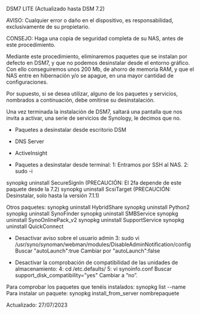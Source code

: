 DSM7 LITE (Actualizado hasta DSM 7.2)

AVISO: Cualquier error o daño en el dispositivo, es responsabilidad, exclusivamente de su propietario.

CONSEJO: Haga una copia de seguridad completa de su NAS, antes de este procedimiento.

Mediante este procedimiento, eliminaremos paquetes que se instalan por defecto en DSM7, y que no podemos desinstalar desde el entorno gráfico.
Con ello conseguiremos unos 200 Mb, de ahorro de memoria RAM, y que el NAS entre en hibernación y/o se apague, en una mayor cantidad de configuraciones.

Por supuesto, si se desea utilizar, alguno de los paquetes y servicios, nombrados a continuación, debe omitirse su desinstalación.

Una vez terminada la instalación de DSM7, saltará una pantalla que nos invita a activar, una serie de servicios de Synology, le decimos que no.

- Paquetes a desinstalar desde escritorio DSM
- DNS Server
- ActiveInsight

- Paquetes a desinstalar desde terminal:
1: Entramos por SSH al NAS.
2: sudo -i

synopkg uninstall SecureSignIn (PRECAUCIÓN: El 2fa depende de este paquete desde la 7.2)
synopkg uninstall ScsiTarget (PRECAUCIÓN: Desinstalar, solo hasta la versión 7.1.1)

Otros paquetes:
synopkg uninstall HybridShare
synopkg uninstall Python2
synopkg uninstall SynoFinder
synopkg uninstall SMBService
synopkg uninstall SynoOnlinePack_v2
synopkg uninstall SupportService
synopkg uninstall QuickConnect

- Desactivar aviso sobre el usuario admin
3: sudo vi /usr/syno/synoman/webman/modules/DisableAdminNotification/config
Buscar "autoLaunch":true
Cambiar por "autoLaunch":false

- Desactivar la comprobación de compatibilidad de las unidades de almacenamiento:
4: cd /etc.defaults/
5: vi synoinfo.conf
Buscar support_disk_compatibility="yes"
Cambiar a “no”.

Para comprobar los paquetes que tenéis instalados:
synopkg list --name
Para instalar un paquete:
synopkg install_from_server nombrepaquete

Actualizado: 27/07/2023
